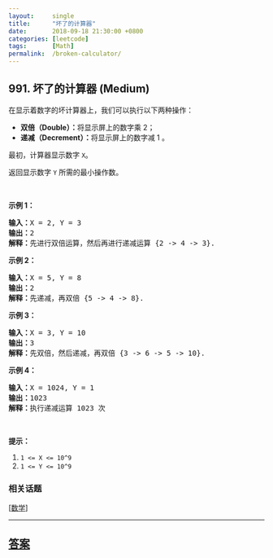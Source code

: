 ```yaml
---
layout:     single
title:      "坏了的计算器"
date:       2018-09-18 21:30:00 +0800
categories: [leetcode]
tags:       [Math]
permalink:  /broken-calculator/
---
```


## 991. 坏了的计算器 (Medium)

<p>在显示着数字的坏计算器上，我们可以执行以下两种操作：</p>

<ul>
	<li><strong>双倍（Double）：</strong>将显示屏上的数字乘 2；</li>
	<li><strong>递减（Decrement）：</strong>将显示屏上的数字减 1 。</li>
</ul>

<p>最初，计算器显示数字&nbsp;<code>X</code>。</p>

<p>返回显示数字&nbsp;<code>Y</code>&nbsp;所需的最小操作数。</p>

<p>&nbsp;</p>

<p><strong>示例 1：</strong></p>

<pre><strong>输入：</strong>X = 2, Y = 3
<strong>输出：</strong>2
<strong>解释：</strong>先进行双倍运算，然后再进行递减运算 {2 -&gt; 4 -&gt; 3}.
</pre>

<p><strong>示例 2：</strong></p>

<pre><strong>输入：</strong>X = 5, Y = 8
<strong>输出：</strong>2
<strong>解释：</strong>先递减，再双倍 {5 -&gt; 4 -&gt; 8}.
</pre>

<p><strong>示例 3：</strong></p>

<pre><strong>输入：</strong>X = 3, Y = 10
<strong>输出：</strong>3
<strong>解释：</strong>先双倍，然后递减，再双倍 {3 -&gt; 6 -&gt; 5 -&gt; 10}.
</pre>

<p><strong>示例 4：</strong></p>

<pre><strong>输入：</strong>X = 1024, Y = 1
<strong>输出：</strong>1023
<strong>解释：</strong>执行递减运算 1023 次
</pre>

<p>&nbsp;</p>

<p><strong>提示：</strong></p>

<ol>
	<li><code>1 &lt;= X &lt;= 10^9</code></li>
	<li><code>1 &lt;= Y &lt;= 10^9</code></li>
</ol>

### 相关话题
  [[数学](https://github.com/openset/leetcode/tree/master/tag/math/README.md)]

---

## [答案](https://github.com/openset/leetcode/tree/master/problems/broken-calculator)
